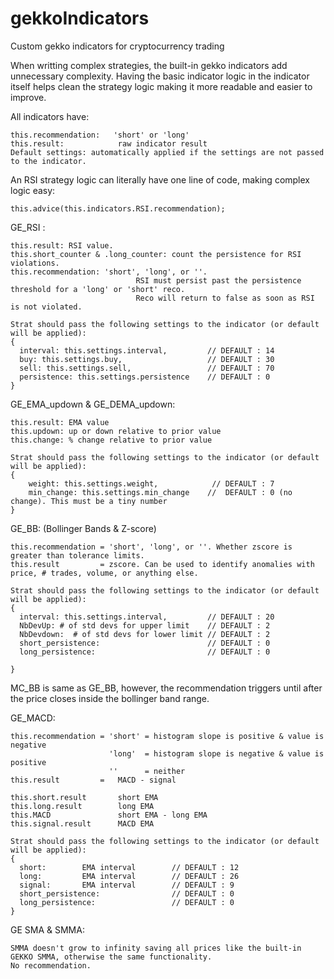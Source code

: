 # gekkoIndicators
Custom gekko indicators for cryptocurrency trading

When writting complex strategies, the built-in gekko indicators add unnecessary complexity. Having the basic indicator logic in the indicator itself helps clean the strategy logic making it more readable and easier to improve.

All indicators have:

    this.recommendation:   'short' or 'long'
    this.result:            raw indicator result
    Default settings: automatically applied if the settings are not passed to the indicator.

An RSI strategy logic can literally have one line of code, making complex logic easy:

    this.advice(this.indicators.RSI.recommendation);

GE_RSI :

    this.result: RSI value. 
    this.short_counter & .long_counter: count the persistence for RSI violations.
    this.recommendation: 'short', 'long', or ''.
                                RSI must persist past the persistence threshold for a 'long' or 'short' reco.     
                                Reco will return to false as soon as RSI is not violated.
                                
    Strat should pass the following settings to the indicator (or default will be applied):
    {
      interval: this.settings.interval,         // DEFAULT : 14
      buy: this.settings.buy,                   // DEFAULT : 30
      sell: this.settings.sell,                 // DEFAULT : 70
      persistence: this.settings.persistence    // DEFAULT : 0
    }

GE_EMA_updown & GE_DEMA_updown:

    this.result: EMA value
    this.updown: up or down relative to prior value
    this.change: % change relative to prior value
    
    Strat should pass the following settings to the indicator (or default will be applied):
    {
        weight: this.settings.weight,            // DEFAULT : 7
        min_change: this.settings.min_change    //  DEFAULT : 0 (no change). This must be a tiny number
    }

GE_BB: (Bollinger Bands & Z-score)

    this.recommendation = 'short', 'long', or ''. Whether zscore is greater than tolerance limits.
    this.result         = zscore. Can be used to identify anomalies with price, # trades, volume, or anything else.
    
    Strat should pass the following settings to the indicator (or default will be applied):
    {
      interval: this.settings.interval,         // DEFAULT : 20
      NbDevUp: # of std devs for upper limit    // DEFAULT : 2
      NbDevdown:  # of std devs for lower limit // DEFAULT : 2
      short_persistence:                        // DEFAULT : 0
      long_persistence:                         // DEFAULT : 0
      
    }
    
MC_BB is same as GE_BB, however, the recommendation triggers until after the price closes inside the bollinger band range.

GE_MACD:

    this.recommendation = 'short' = histogram slope is positive & value is negative
                          'long'  = histogram slope is negative & value is positive
                          ''      = neither
    this.result         =   MACD - signal
    
    this.short.result       short EMA
    this.long.result        long EMA
    this.MACD               short EMA - long EMA
    this.signal.result      MACD EMA
    
    Strat should pass the following settings to the indicator (or default will be applied):
    {
      short:        EMA interval        // DEFAULT : 12
      long:         EMA interval        // DEFAULT : 26
      signal:       EMA interval        // DEFAULT : 9
      short_persistence:                // DEFAULT : 0
      long_persistence:                 // DEFAULT : 0
    }
    
GE SMA & SMMA:
    
    SMMA doesn't grow to infinity saving all prices like the built-in GEKKO SMMA, otherwise the same functionality. 
    No recommendation.
